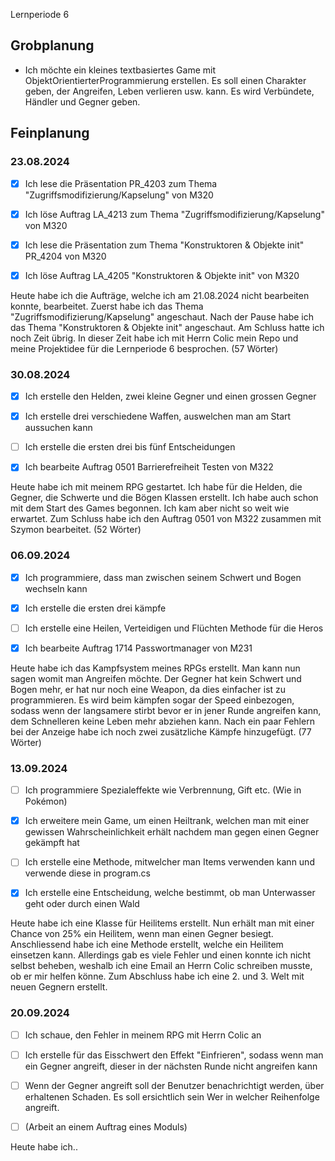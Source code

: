 Lernperiode 6

## Grobplanung

- Ich möchte ein kleines textbasiertes Game mit ObjektOrientierterProgrammierung erstellen. Es soll einen Charakter geben, der Angreifen, Leben verlieren usw. kann. Es wird Verbündete, Händler und Gegner geben.

## Feinplanung

### 23.08.2024

- [x] Ich lese die Präsentation PR_4203 zum Thema "Zugriffsmodifizierung/Kapselung" von M320
  
- [x] Ich löse Auftrag LA_4213 zum Thema "Zugriffsmodifizierung/Kapselung" von M320
  
- [x] Ich lese die Präsentation zum Thema "Konstruktoren & Objekte init" PR_4204 von M320
  
- [x] Ich löse Auftrag LA_4205 "Konstruktoren & Objekte init" von M320
  

Heute habe ich die Aufträge, welche ich am 21.08.2024 nicht bearbeiten konnte, bearbeitet. Zuerst habe ich das Thema "Zugriffsmodifizierung/Kapselung" angeschaut. Nach der Pause habe ich das Thema "Konstruktoren & Objekte init" angeschaut. Am Schluss hatte ich noch Zeit übrig. In dieser Zeit habe ich mit Herrn Colic mein Repo und meine Projektidee für die Lernperiode 6 besprochen. (57 Wörter)

### 30.08.2024

- [x] Ich erstelle den Helden, zwei kleine Gegner und einen grossen Gegner
  
- [x] Ich erstelle drei verschiedene Waffen, auswelchen man am Start aussuchen kann
  
- [ ] Ich erstelle die ersten drei bis fünf Entscheidungen
  
- [x] Ich bearbeite Auftrag 0501 Barrierefreiheit Testen von M322
  

Heute habe ich mit meinem RPG gestartet. Ich habe für die Helden, die Gegner, die Schwerte und die Bögen Klassen erstellt. Ich habe auch schon mit dem Start des Games begonnen. Ich kam aber nicht so weit wie erwartet. Zum Schluss habe ich den Auftrag 0501 von M322 zusammen mit Szymon bearbeitet. (52 Wörter)

### 06.09.2024

- [x] Ich programmiere, dass man zwischen seinem Schwert und Bogen wechseln kann
  
- [x] Ich erstelle die ersten drei kämpfe
  
- [ ] Ich erstelle eine Heilen, Verteidigen und Flüchten Methode für die Heros
  
- [x] Ich bearbeite Auftrag 1714 Passwortmanager von M231
  

Heute habe ich das Kampfsystem meines RPGs erstellt. Man kann nun sagen womit man Angreifen möchte. Der Gegner hat kein Schwert und Bogen mehr, er hat nur noch eine Weapon, da dies einfacher ist zu programmieren. Es wird beim kämpfen sogar der Speed einbezogen, sodass wenn der langsamere stirbt bevor er in jener Runde angreifen kann, dem Schnelleren keine Leben mehr abziehen kann. Nach ein paar Fehlern bei der Anzeige habe ich noch zwei zusätzliche Kämpfe hinzugefügt. (77 Wörter)

### 13.09.2024

- [ ] Ich programmiere Spezialeffekte wie Verbrennung, Gift etc. (Wie in Pokémon)
  
- [x] Ich erweitere mein Game, um einen Heiltrank, welchen man mit einer gewissen Wahrscheinlichkeit erhält nachdem man gegen einen Gegner gekämpft hat
  
- [ ] Ich erstelle eine Methode, mitwelcher man Items verwenden kann und verwende diese in program.cs
  
- [x] Ich erstelle eine Entscheidung, welche bestimmt, ob man Unterwasser geht oder durch einen Wald
  

Heute habe ich eine Klasse für Heilitems erstellt. Nun erhält man mit einer Chance von 25% ein Heilitem, wenn man einen Gegner besiegt. Anschliessend habe ich eine Methode erstellt, welche ein Heilitem einsetzen kann. Allerdings gab es viele Fehler und einen konnte ich nicht selbst beheben, weshalb ich eine Email an Herrn Colic schreiben musste, ob er mir helfen könne. Zum Abschluss habe ich eine 2. und 3. Welt mit neuen Gegnern erstellt.

### 20.09.2024

- [ ] Ich schaue, den Fehler in meinem RPG mit Herrn Colic an
  
- [ ] Ich erstelle für das Eisschwert den Effekt "Einfrieren", sodass wenn man ein Gegner angreift, dieser in der nächsten Runde nicht angreifen kann
  
- [ ] Wenn der Gegner angreift soll der Benutzer benachrichtigt werden, über erhaltenen Schaden. Es soll ersichtlich sein Wer in welcher Reihenfolge angreift.
  
- [ ] (Arbeit an einem Auftrag eines Moduls)
  

Heute habe ich..

